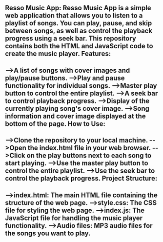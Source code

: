 Resso Music App:
Resso Music App is a simple web application that allows you to listen to a playlist of songs. You can play, pause, and skip between songs, as well as control the playback progress using a seek bar. This repository contains both the HTML and JavaScript code to create the music player.
Features:
--------
-->A list of songs with cover images and play/pause buttons.
-->Play and pause functionality for individual songs.
-->Master play button to control the entire playlist.
-->A seek bar to control playback progress.
-->Display of the currently playing song's cover image.
-->Song information and cover image displayed at the bottom of the page.
How to Use:
----------
-->Clone the repository to your local machine.
-->Open the index.html file in your web browser.
-->Click on the play buttons next to each song to start playing.
-->Use the master play button to control the entire playlist.
-->Use the seek bar to control the playback progress.
Project Structure:
------------------
-->index.html: The main HTML file containing the structure of the web page.
-->style.css: The CSS file for styling the web page.
-->index.js: The JavaScript file for handling the music player functionality.
-->Audio files: MP3 audio files for the songs you want to play.
-

